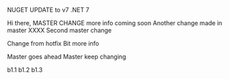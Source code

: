 NUGET UPDATE to v7
.NET 7

Hi there, MASTER CHANGE
more info coming soon
Another change made in master XXXX
Second master change

Change from hotfix
Bit more info

Master goes ahead
Master keep changing

b1.1
b1.2
b1.3